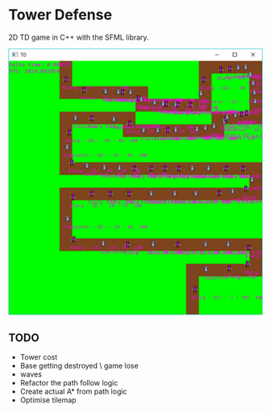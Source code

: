 # Tower Defense
2D TD game in C++ with the SFML library.


![td.png](td.png)

## TODO

* Tower cost
* Base getting destroyed \ game lose
* waves
* Refactor the path follow logic
* Create actual A* from path logic
* Optimise tilemap